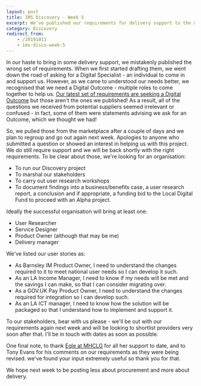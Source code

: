 ```yaml
---
layout: post
title: IMS Discovery - Week 5
excerpt: We've published our requirements for delivery support to the market but had to promptly withdraw them again.
category: Discovery
redirect_from:
    - /20191011
    - ims-disco-week-5
---
```

In our haste to bring in some delivery support, we mistakenly published the wrong set of requirements. When we first started drafting them, we went down the road of asking for a Digital Specialist - an individual to come in and support us. However, as we came to understood our needs better, we recognised that we need a Digital Outcome - multiple roles to come together to help us. [Our latest set of requirements are seeking a Digital Outcome](https://docs.google.com/spreadsheets/d/1MkzvoOmTRZtSGT18-xSNxeOWNiPkZG7phRg0BUPJsI4) but those aren't the ones we published! As a result, all of the questions we received from potential suppliers seemed irrelevant or confused - in fact, some of them were statements advising we ask for an Outcome, which we thought we had!

So, we pulled those from the marketplace after a couple of days and we plan to regroup and go out again next week. Apologies to anyone who submitted a question or showed an interest in helping us with this project. We do still require support and we will be back shortly with the right requirements. To be clear about those, we're looking for an organisation:

*   To run our Discovery project
*   To marshal our stakeholders
*   To carry out user research workshops
*   To document findings into a business/benefits case, a user research report, a conclusion and if appropriate, a funding bid to the Local Digital Fund to proceed with an Alpha project.

Ideally the successful organisation will bring at least one:

*   User Researcher
*   Service Designer
*   Product Owner (although that may be me)
*   Delivery manager

We've listed our user stories as:

*   As Barnsley IM Product Owner, I need to understand the changes required to it to meet national user needs so I can develop it such.
*   As an LA Income Manager, I need to know if my needs will be met and the savings I can make, so that I can consider migrating over.
*   As a GOV.UK Pay Product Owner, I need to understand the changes required for integration so I can develop such.
*   As an LA ICT manager, I need to know how the solution will be packaged so that I understand how to implement and support it.

To our stakeholders, bear with us please - we'll be out with our requirements again next week and will be looking to shortlist providers very soon after that. I'll be in touch with dates as soon as possible.

One final note, to thank [Egle at MHCLG](https://twitter.com/egle_a_ieva) for all her support to date, and to Tony Evans for his comments on our requirements as they were being revised. we've found your input extremely useful so thank you for that.

We hope next week to be posting less about procurement and more about delivery.